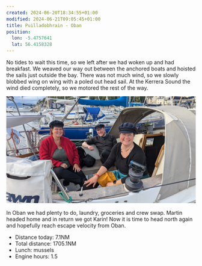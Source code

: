 ```yaml
---
created: 2024-06-20T18:34:55+01:00
modified: 2024-06-21T09:05:45+01:00
title: Puilladobhrain - Oban
position:
  lon: -5.4757641
  lat: 56.4158328
---
```


No tides to wait this time, so we left after we had woken up and had breakfast. We weaved our way out between the anchored boats and hoisted the sails just outside the bay. There was not much wind, so we slowly blobbed wing on wing with a poled out head sail. At the Kerrera Sound the wind died completely, so we motored the rest of the way.

![Image](../2024/c27e49631f8864e8dffa63a565137cc1.jpg)

In Oban we had plenty to do, laundry, groceries and crew swap. Martin headed home and in return we got Karin! Now it is time to head north again and hopefully reach escape velocity from Oban.

* Distance today: 7.1NM
* Total distance: 1705.1NM
* Lunch: mussels
* Engine hours: 1.5

